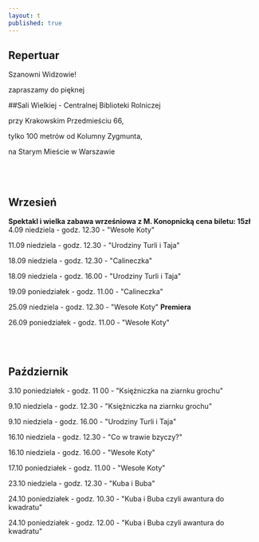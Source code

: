 ```yaml
---
layout: t
published: true
---
```
















## Repertuar  


Szanowni Widzowie!

zapraszamy do pięknej 

##Sali Wielkiej - Centralnej Biblioteki Rolniczej

przy Krakowskim Przedmieściu 66,

tylko 100 metrów od Kolumny Zygmunta, 

na Starym Mieście w Warszawie
<br /><br /><br /><br /> 



## Wrzesień

**Spektakl i wielka zabawa wrześniowa z M. Konopnicką cena biletu: 15zł**<br/>
4.09 niedziela - godz. 12.30  -  "Wesołe Koty"

11.09 niedziela - godz. 12.30 - "Urodziny Turli i Taja"

18.09 niedziela - godz. 12.30 - "Calineczka"

18.09 niedziela - godz. 16.00 - "Urodziny Turli i Taja"

19.09 poniedziałek - godz. 11.00 - "Calineczka" 

25.09 niedziela - godz. 12.30 - "Wesołe Koty" ****Premiera****

26.09 poniedziałek - godz. 11.00 - "Wesołe Koty"

<br /><br />

## Październik

3.10 poniedziałek - godz. 11 00 - "Księżniczka na ziarnku grochu"

9.10 niedziela - godz. 12.30 - "Księżniczka na ziarnku grochu"

9.10 niedziela - godz. 16.00 - "Urodziny Turli i Taja"

16.10 niedziela - godz. 12.30 - "Co w trawie bzyczy?"

16.10 niedziela - godz. 16.00 - "Wesołe Koty"

17.10 poniedziałek - godz. 11.00 - "Wesołe Koty"

23.10 niedziela - godz. 12.30 - "Kuba i Buba"

24.10 poniedziałek - godz. 10.30 - "Kuba i Buba czyli awantura do kwadratu"

24.10 poniedziałek - godz. 12.00 - "Kuba i Buba czyli awantura do kwadratu"

